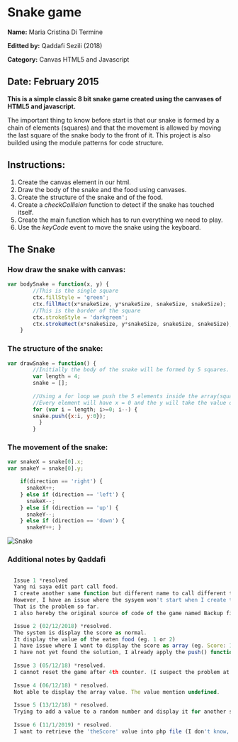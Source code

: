 # Snake game
**Name:** Maria Cristina Di Termine

**Editted by:** Qaddafi Sezili (2018)

**Category:** Canvas HTML5 and Javascript

**Date:** February 2015
----------------------------------------------------------------------

**This is a simple classic 8 bit snake game created using the canvases of HTML5 and javascript.**

The important thing to know before start is that our snake is formed by a chain of elements (squares) and that the movement is allowed by moving the last square of the snake body to the front of it. 
This project is also builded using the module patterns for code structure.

## Instructions:
1. Create the canvas element in our html.
2. Draw the body of the snake and the food using canvases.
3. Create the structure of the snake and of the food.
4. Create a _checkCollision_ function to detect if the snake has touched itself.
5. Create the main function which has to run everything we need to play.
6. Use the _keyCode_ event to move the snake using the keyboard.


## The Snake

### How draw the snake with canvas:

```js
var bodySnake = function(x, y) {
        //This is the single square
        ctx.fillStyle = 'green';
        ctx.fillRect(x*snakeSize, y*snakeSize, snakeSize, snakeSize);
        //This is the border of the square
        ctx.strokeStyle = 'darkgreen';
        ctx.strokeRect(x*snakeSize, y*snakeSize, snakeSize, snakeSize);
    }
```

### The structure of the snake:

```js
var drawSnake = function() {
        //Initially the body of the snake will be formed by 5 squares.
        var length = 4;
        snake = [];
        
        //Using a for loop we push the 5 elements inside the array(squares).
        //Every element will have x = 0 and the y will take the value of the index.
        for (var i = length; i>=0; i--) {
        snake.push({x:i, y:0});
          }  
        }
```
### The movement of the snake:

```js
var snakeX = snake[0].x;
var snakeY = snake[0].y;

    if(direction == 'right') { 
      snakeX++; 
    } else if (direction == 'left') { 
      snakeX--; 
    } else if (direction == 'up') { 
      snakeY--; 
    } else if (direction == 'down') { 
      snakeY++; }
```

![Snake](https://raw.githubusercontent.com/Mariacristina88/Snake-game/master/img/snake.png)

### Additional notes by Qaddafi
```js

  Issue 1 *resolved
  Yang ni saya edit part call food. 
  I create another same function but different name to call different type of food.
  However, I have an issue where the sysyem won't start when I create the same function.
  That is the problem so far.
  I also hereby the original source of code of the game named Backup file.

  Issue 2 (02/12/2018) *resolved.
  The system is display the score as normal. 
  It display the value of the eaten food (eg. 1 or 2)
  I have issue where I want to display the score as array (eg. Score: 1 , 1 , 2 , 1)
  I have not yet found the solution, I already apply the push() function but still haven't display the score as above.
  
  Issue 3 (05/12/18) *resolved.
  I cannot reset the game after 4th counter. (I suspect the problem at line 100 - 103)
  
  Issue 4 (06/12/18) * resolved.
  Not able to display the array value. The value mention undefined.
  
  Issue 5 (13/12/18) * resolved.
  Trying to add a value to a random number and display it for another score. Error in displaying the scoreDummy(line 103,104,112,&113).
  
  Issue 6 (11/1/2019) * resolved.
  I want to retrieve the 'theScore' value into php file (I don't know, maybe index.php) so that I can insert it into database. No solution found and I a bit mess to combine those 3 programming language to run the system well. None of the code is running well. 

```
